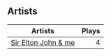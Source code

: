 ## Artists
Artists | Plays 
----- | -----: 
[Sir Elton John & me](/artists/sir-elton-john-me-206023) | 4


